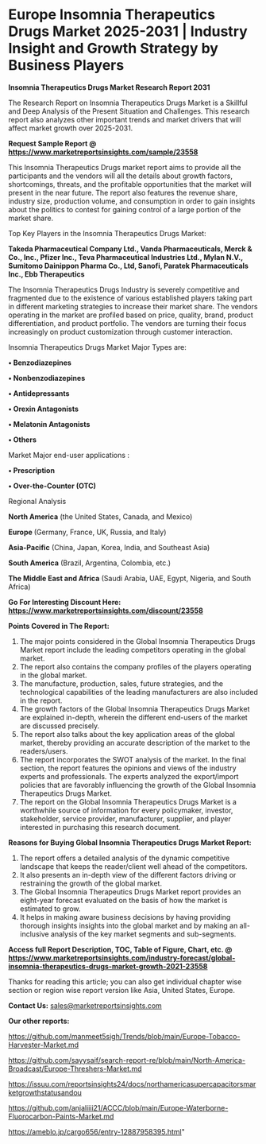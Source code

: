 # Europe Insomnia Therapeutics Drugs Market 2025-2031 | Industry Insight and Growth Strategy by Business Players

<strong>Insomnia Therapeutics Drugs Market Research Report 2031</strong>

The Research Report on Insomnia Therapeutics Drugs Market is a Skillful and Deep Analysis of the Present Situation and Challenges. This research report also analyzes other important trends and market drivers that will affect market growth over 2025-2031.

<strong>Request Sample Report @ <a href=https://www.marketreportsinsights.com/sample/23558>https://www.marketreportsinsights.com/sample/23558</a></strong>

This Insomnia Therapeutics Drugs market report aims to provide all the participants and the vendors will all the details about growth factors, shortcomings, threats, and the profitable opportunities that the market will present in the near future. The report also features the revenue share, industry size, production volume, and consumption in order to gain insights about the politics to contest for gaining control of a large portion of the market share.

Top Key Players in the Insomnia Therapeutics Drugs Market:

<strong>Takeda Pharmaceutical Company Ltd., Vanda Pharmaceuticals, Merck & Co., Inc., Pfizer Inc., Teva Pharmaceutical Industries Ltd., Mylan N.V., Sumitomo Dainippon Pharma Co., Ltd, Sanofi, Paratek Pharmaceuticals Inc., Ebb Therapeutics</strong>

The Insomnia Therapeutics Drugs Industry is severely competitive and fragmented due to the existence of various established players taking part in different marketing strategies to increase their market share. The vendors operating in the market are profiled based on price, quality, brand, product differentiation, and product portfolio. The vendors are turning their focus increasingly on product customization through customer interaction.

Insomnia Therapeutics Drugs Market Major Types are:

<strong>• Benzodiazepines

• Nonbenzodiazepines

• Antidepressants

• Orexin Antagonists

• Melatonin Antagonists

• Others</strong>

Market Major end-user applications :

<strong>• Prescription

• Over-the-Counter (OTC)</strong>

Regional Analysis

</u><strong><b>North America</b></strong> (the United States, Canada, and Mexico)

<strong><b>Europe </b></strong>(Germany, France, UK, Russia, and Italy)

<strong><b>Asia-Pacific</b></strong> (China, Japan, Korea, India, and Southeast Asia)

<strong><b>South America</b></strong> (Brazil, Argentina, Colombia, etc.)

<strong><b>The Middle East and Africa</b></strong> (Saudi Arabia, UAE, Egypt, Nigeria, and South Africa)

<strong>Go For Interesting Discount Here: <a href=https://www.marketreportsinsights.com/discount/23558>https://www.marketreportsinsights.com/discount/23558</a></strong>

<strong>Points Covered in The Report:</strong>
<ol>
  <li>The major points considered in the Global Insomnia Therapeutics Drugs Market report include the leading competitors operating in the global market.</li>
  <li>The report also contains the company profiles of the players operating in the global market.</li>
  <li>The manufacture, production, sales, future strategies, and the technological capabilities of the leading manufacturers are also included in the report.</li>
  <li>The growth factors of the Global Insomnia Therapeutics Drugs Market are explained in-depth, wherein the different end-users of the market are discussed precisely.</li>
  <li>The report also talks about the key application areas of the global market, thereby providing an accurate description of the market to the readers/users.</li>
  <li>The report incorporates the SWOT analysis of the market. In the final section, the report features the opinions and views of the industry experts and professionals. The experts analyzed the export/import policies that are favorably influencing the growth of the Global Insomnia Therapeutics Drugs Market.</li>
  <li>The report on the Global Insomnia Therapeutics Drugs Market is a worthwhile source of information for every policymaker, investor, stakeholder, service provider, manufacturer, supplier, and player interested in purchasing this research document.</li>
</ol>
<strong>Reasons for Buying Global Insomnia Therapeutics Drugs Market Report:</strong>

<ol>
  <li>The report offers a detailed analysis of the dynamic competitive landscape that keeps the reader/client well ahead of the competitors.</li>
  <li>It also presents an in-depth view of the different factors driving or restraining the growth of the global market.</li>
  <li>The Global Insomnia Therapeutics Drugs Market report provides an eight-year forecast evaluated on the basis of how the market is estimated to grow.</li>
  <li>It helps in making aware business decisions by having providing thorough insights insights into the global market and by making an all-inclusive analysis of the key market segments and sub-segments.</li>
</ol>
<strong>Access full Report Description, TOC, Table of Figure, Chart, etc. @ <a href=https://www.marketreportsinsights.com/industry-forecast/global-insomnia-therapeutics-drugs-market-growth-2021-23558>https://www.marketreportsinsights.com/industry-forecast/global-insomnia-therapeutics-drugs-market-growth-2021-23558</a></strong>


Thanks for reading this article; you can also get individual chapter wise section or region wise report version like Asia, United States, Europe.

<strong>Contact Us:</strong>
sales@marketreportsinsights.com

<strong>Our other reports:</strong>

<a href=https://github.com/manmeet5sigh/Trends/blob/main/Europe-Tobacco-Harvester-Market.md>https://github.com/manmeet5sigh/Trends/blob/main/Europe-Tobacco-Harvester-Market.md</a>

<a href=https://github.com/sayysaif/search-report-re/blob/main/North-America-Broadcast/Europe-Threshers-Market.md>https://github.com/sayysaif/search-report-re/blob/main/North-America-Broadcast/Europe-Threshers-Market.md</a>

<a href=https://issuu.com/reportsinsights24/docs/northamericasupercapacitorsmarketgrowthstatusandou>https://issuu.com/reportsinsights24/docs/northamericasupercapacitorsmarketgrowthstatusandou</a>

<a href=https://github.com/anjaliiii21/ACCC/blob/main/Europe-Waterborne-Fluorocarbon-Paints-Market.md>https://github.com/anjaliiii21/ACCC/blob/main/Europe-Waterborne-Fluorocarbon-Paints-Market.md</a>

<a href=https://ameblo.jp/cargo656/entry-12887958395.html>https://ameblo.jp/cargo656/entry-12887958395.html</a>"
